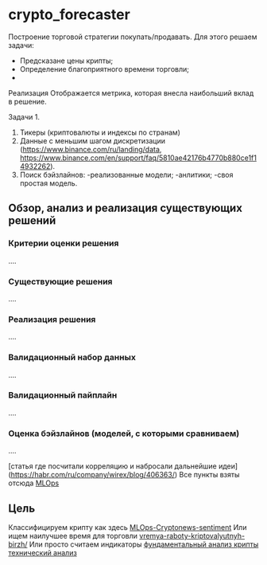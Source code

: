 # crypto_forecaster

Построение торговой стратегии покупать/продавать.
Для этого решаем задачи:
- Предсказане цены крипты; 
- Определение благоприятного времени торговли;
- 

Реализация
Отображается метрика, которая внесла наибольший вклад в решение.


Задачи
1. 
1. Тикеры (криптовалюты и индексы по странам)
2. Данные с меньшим шагом дискретизации 
 (https://www.binance.com/ru/landing/data,
https://www.binance.com/en/support/faq/5810ae42176b4770b880ce1f14932262).
3. Поиск бэйзлайнов:
-реализованные модели;
-анлитики;
-своя простая модель.


##  Обзор, анализ и реализация существующих решений
### Критерии оценки решения
  ....
### Существующие решения
....
### Реализация решения
....
### Валидационный набор данных
....
### Валидационный пайплайн
....
### Оценка бэйзлайнов (моделей, с которыми сравниваем)
....

[статья где посчитали корреляцию и набросали дальнейшие идеи] (https://habr.com/ru/company/wirex/blog/406363/)
Все пункты взяты отсюда 
[MLOps](https://www.youtube.com/watch?v=OAhccSmbbc0&t=1s)
## Цель
Классифицируем крипту как здесь 
[MLOps-Cryptonews-sentiment](https://www.notion.so/MLOps-Cryptonews-sentiment-ee17c3da9e5846a0875bd3ed343435dd)
Или ищем наилучшее время для торговли 
[vremya-raboty-kriptovalyutnyh-birzh/](https://crypto.ru/vremya-raboty-kriptovalyutnyh-birzh/)
Или просто считаем индикаторы 
[фундаментальный анализ крипты](https://academy.binance.com/ru/articles/a-guide-to-cryptocurrency-fundamental-analysis)
[технический анализ](https://ru.tradingview.com/symbols/BTCUSDT/technicals/)
